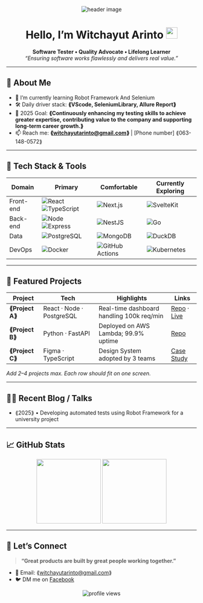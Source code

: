 <!-- Banner / Cover -->
<p align="center">
  <img src="ออกแบบ Banner มาใส่ตรงนี้เลย" alt="header image" />
</p>

<h1 align="center">Hello, I’m Witchayut Arinto <img height="30" src="https://em-content.zobj.net/thumbs/120/apple/354/waving-hand_1f44b.png" /></h1>

<p align="center">
  <strong>Software Tester • Quality Advocate • Lifelong Learner</strong><br/>
  <em>“Ensuring software works flawlessly and delivers real value.”</em>
</p>

---

## 🚀 About Me
- 🌱  I’m currently learning Robot Framework And Selenium
- 🛠  Daily driver stack: **⟪VScode, SeleniumLibrary, Allure Report⟫** 
- 🎯  2025 Goal: **⟪Continuously enhancing my testing skills to achieve greater expertise, contributing value to the company and supporting long-term career growth.⟫**  
- 📫  Reach me: **⟪witchayutarinto@gmail.com⟫** | [Phone number] ⟪063-148-0572⟫

---

## 🧰 Tech Stack & Tools
<div align="center">

| Domain | Primary | Comfortable | Currently Exploring |
|--------|---------|-------------|---------------------|
| Front-end | ![React](https://img.shields.io/badge/React-20232A?logo=react&logoColor=61DAFB) ![TypeScript](https://img.shields.io/badge/TypeScript-007ACC?logo=typescript&logoColor=white) | ![Next.js](https://img.shields.io/badge/Next.js-000?logo=nextdotjs) | ![SvelteKit](https://img.shields.io/badge/SvelteKit-FF3E00?logo=svelte&logoColor=white) |
| Back-end | ![Node](https://img.shields.io/badge/Node.js-339933?logo=node.js&logoColor=white) ![Express](https://img.shields.io/badge/Express-000000?logo=express&logoColor=white) | ![NestJS](https://img.shields.io/badge/NestJS-E0234E?logo=nestjs&logoColor=white) | ![Go](https://img.shields.io/badge/Go-00ADD8?logo=go&logoColor=white) |
| Data | ![PostgreSQL](https://img.shields.io/badge/PostgreSQL-4169E1?logo=postgresql&logoColor=white) | ![MongoDB](https://img.shields.io/badge/MongoDB-47A248?logo=mongodb&logoColor=white) | ![DuckDB](https://img.shields.io/badge/DuckDB-FFC700?logoColor=000) |
| DevOps | ![Docker](https://img.shields.io/badge/Docker-2496ED?logo=docker&logoColor=white) | ![GitHub Actions](https://img.shields.io/badge/GitHub%20Actions-2088FF?logo=githubactions&logoColor=white) | ![Kubernetes](https://img.shields.io/badge/Kubernetes-326CE5?logo=kubernetes&logoColor=white) |

</div>

---

## 📌 Featured Projects
| Project | Tech | Highlights | Links |
|---------|------|-----------|-------|
| **⟪Project A⟫** | React · Node · PostgreSQL | Real-time dashboard handling 100k req/min | [Repo](⟪url⟫) · [Live](⟪url⟫) |
| **⟪Project B⟫** | Python · FastAPI | Deployed on AWS Lambda; 99.9% uptime | [Repo](⟪url⟫) |
| **⟪Project C⟫** | Figma · TypeScript | Design System adopted by 3 teams | [Case Study](⟪url⟫) |

_Add 2–4 projects max. Each row should fit on one screen._

---

## ✍🏻 Recent Blog / Talks
<!-- GH Action can automate this section; placeholder for manual list -->
- ⟪2025⟫ • Developing automated tests using Robot Framework for a university project

---

<!-- ## 📈 GitHub Stats -->
<!-- <div align="center">
  <img height="170" src="https://github-readme-stats.vercel.app/api?witchayut-arinto=⟪witchayut-arinto⟫&show_icons=true&hide_border=true" />
  <img height="170" src="https://github-readme-stats.vercel.app/api/top-langs/?witchayut-arinto=⟪witchayut-arinto⟫&layout=compact&hide_border=true" />
</div> -->

## 📈 GitHub Stats
<div align="center">
  <!-- กราฟสถิติ GitHub -->
  <img height="170" src="https://github-readme-stats.vercel.app/api?username=witchayut-arinto&show_icons=true&hide_border=true" />
  
  <!-- กราฟภาษาที่ใช้มากที่สุด -->
  <img height="170" src="https://github-readme-stats.vercel.app/api/top-langs/?username=witchayut-arinto&layout=compact&hide_border=true" />
</div>

---

## 🤝 Let’s Connect
> **“Great products are built by great people working together.”**

- 💌 Email: ⟪witchayutarinto@gmail.com⟫
- 🐦 DM me on [Facebook](⟪https://www.facebook.com/witchayut.arinto/⟫)

<p align="center">
  <img src="https://komarev.com/ghpvc/?username=⟪USERNAME⟫&style=flat-square" alt="profile views"/>
</p>
